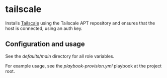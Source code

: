 tailscale
=========

Installs [Tailscale][] using the Tailscale APT repository and ensures
that the host is connected, using an auth key.

  [Tailscale]: <https://tailscale.com>


## Configuration and usage

See the *defaults/main* directory for all role variables.

For example usage, see the *playbook-provision.yml* playbook at the
project root.

